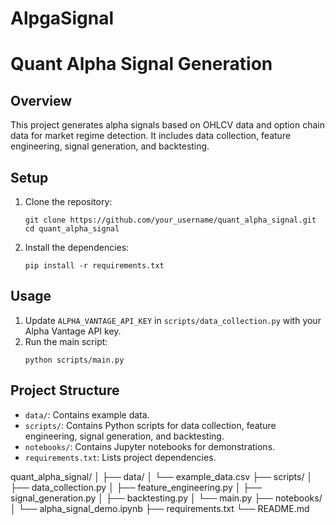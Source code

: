 # AlpgaSignal


# Quant Alpha Signal Generation

## Overview
This project generates alpha signals based on OHLCV data and option chain data for market regime detection. It includes data collection, feature engineering, signal generation, and backtesting.

## Setup

1. Clone the repository:
    ```
    git clone https://github.com/your_username/quant_alpha_signal.git
    cd quant_alpha_signal
    ```

2. Install the dependencies:
    ```
    pip install -r requirements.txt
    ```

## Usage

1. Update `ALPHA_VANTAGE_API_KEY` in `scripts/data_collection.py` with your Alpha Vantage API key.
2. Run the main script:
    ```
    python scripts/main.py
    ```

## Project Structure

- `data/`: Contains example data.
- `scripts/`: Contains Python scripts for data collection, feature engineering, signal generation, and backtesting.
- `notebooks/`: Contains Jupyter notebooks for demonstrations.
- `requirements.txt`: Lists project dependencies.


quant_alpha_signal/
│
├── data/
│   └── example_data.csv
├── scripts/
│   ├── data_collection.py
│   ├── feature_engineering.py
│   ├── signal_generation.py
│   ├── backtesting.py
│   └── main.py
├── notebooks/
│   └── alpha_signal_demo.ipynb
├── requirements.txt
└── README.md

